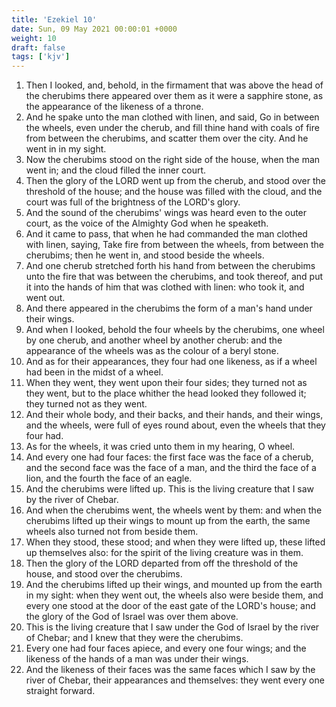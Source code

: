 ```yaml
---
title: 'Ezekiel 10'
date: Sun, 09 May 2021 00:00:01 +0000
weight: 10
draft: false
tags: ['kjv'] 
---
```


1. Then I looked, and, behold, in the firmament that was above the head of the cherubims there appeared over them as it were a sapphire stone, as the appearance of the likeness of a throne.
2. And he spake unto the man clothed with linen, and said, Go in between the wheels, even under the cherub, and fill thine hand with coals of fire from between the cherubims, and scatter them over the city. And he went in in my sight.
3. Now the cherubims stood on the right side of the house, when the man went in; and the cloud filled the inner court.
4. Then the glory of the LORD went up from the cherub, and stood over the threshold of the house; and the house was filled with the cloud, and the court was full of the brightness of the LORD's glory.
5. And the sound of the cherubims' wings was heard even to the outer court, as the voice of the Almighty God when he speaketh.
6. And it came to pass, that when he had commanded the man clothed with linen, saying, Take fire from between the wheels, from between the cherubims; then he went in, and stood beside the wheels.
7. And one cherub stretched forth his hand from between the cherubims unto the fire that was between the cherubims, and took thereof, and put it into the hands of him that was clothed with linen: who took it, and went out.
8. And there appeared in the cherubims the form of a man's hand under their wings.
9. And when I looked, behold the four wheels by the cherubims, one wheel by one cherub, and another wheel by another cherub: and the appearance of the wheels was as the colour of a beryl stone.
10. And as for their appearances, they four had one likeness, as if a wheel had been in the midst of a wheel.
11. When they went, they went upon their four sides; they turned not as they went, but to the place whither the head looked they followed it; they turned not as they went.
12. And their whole body, and their backs, and their hands, and their wings, and the wheels, were full of eyes round about, even the wheels that they four had.
13. As for the wheels, it was cried unto them in my hearing, O wheel.
14. And every one had four faces: the first face was the face of a cherub, and the second face was the face of a man, and the third the face of a lion, and the fourth the face of an eagle.
15. And the cherubims were lifted up. This is the living creature that I saw by the river of Chebar.
16. And when the cherubims went, the wheels went by them: and when the cherubims lifted up their wings to mount up from the earth, the same wheels also turned not from beside them.
17. When they stood, these stood; and when they were lifted up, these lifted up themselves also: for the spirit of the living creature was in them.
18. Then the glory of the LORD departed from off the threshold of the house, and stood over the cherubims.
19. And the cherubims lifted up their wings, and mounted up from the earth in my sight: when they went out, the wheels also were beside them, and every one stood at the door of the east gate of the LORD's house; and the glory of the God of Israel was over them above.
20. This is the living creature that I saw under the God of Israel by the river of Chebar; and I knew that they were the cherubims.
21. Every one had four faces apiece, and every one four wings; and the likeness of the hands of a man was under their wings.
22. And the likeness of their faces was the same faces which I saw by the river of Chebar, their appearances and themselves: they went every one straight forward.
